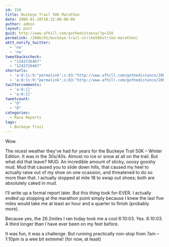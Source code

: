 ```yaml
---
id: 150
title: Buckeye Trail 50K Marathon
date: 2006-01-28T18:32:00-06:00
author: admin
layout: post
guid: http://www.afhill.com/gothedistance/?p=150
permalink: /2006/01/buckeye-trail-strike50kstrike-marathon/
aktt_notify_twitter:
  - 'no'
  - 'no'
tweetbackscheck:
  - "1243726467"
  - "1243726467"
shorturls:
  - 'a:8:{s:9:"permalink";s:83:"http://www.afhill.com/gothedistance/2006/01/buckeye-trail-strike50kstrike-marathon/";s:7:"tinyurl";s:25:"http://tinyurl.com/5cx8he";s:4:"isgd";s:17:"http://is.gd/gFGO";s:5:"bitly";s:18:"http://bit.ly/RyfQ";s:5:"snipr";s:22:"http://snipr.com/agn5a";s:5:"snurl";s:22:"http://snurl.com/agn5a";s:7:"snipurl";s:24:"http://snipurl.com/agn5a";s:4:"trim";s:17:"http://tr.im/b8bw";}'
  - 'a:8:{s:9:"permalink";s:83:"http://www.afhill.com/gothedistance/2006/01/buckeye-trail-strike50kstrike-marathon/";s:7:"tinyurl";s:25:"http://tinyurl.com/5cx8he";s:4:"isgd";s:17:"http://is.gd/gFGO";s:5:"bitly";s:18:"http://bit.ly/RyfQ";s:5:"snipr";s:22:"http://snipr.com/agn5a";s:5:"snurl";s:22:"http://snurl.com/agn5a";s:7:"snipurl";s:24:"http://snipurl.com/agn5a";s:4:"trim";s:17:"http://tr.im/b8bw";}'
twittercomments:
  - 'a:0:{}'
  - 'a:0:{}'
tweetcount:
  - "0"
  - "0"
categories:
  - Race Reports
tags:
  - Buckeye Trail
---
```

Wow. 

The nicest weather they&#8217;ve had for years for the Buckeye Trail 50K &#8211; Winter Edition. It was in the 30s/40s. Almost no ice or snow at all on the trail. But what did that leave? MUD. An incredible amount of sticky, ooosy gooshy mud. Mud that caused you to slide down hills, that caused my heel to actually raise out of my shoe on one ocassion, and threatened to do so more than that. I actually stopped at mile 18 to swap out shoes; both are absolutely caked in mud.

I&#8217;ll write up a formal report later. But this thing took for-EVER. I actually ended up stopping at the marathon point simply because I knew the last five miles would take me at least an hour and a quarter to finish (probably more).

Because yes, the 26.2miles I ran today took me a cool 6:10:03. Yes. 6:10:03. A third longer than I have ever been on my feet before. 

It was fun, it was a challenge. But running practically non-stop from 7am &#8211; 1:10pm is a wee bit extreme! (for now, at least)